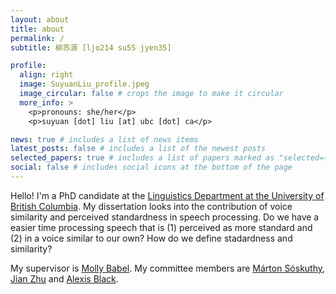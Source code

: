 ```yaml
---
layout: about
title: about
permalink: /
subtitle: 柳苏源 [ljo214 su55 jyɐn35]

profile:
  align: right
  image: SuyuanLiu_profile.jpeg
  image_circular: false # crops the image to make it circular
  more_info: >
    <p>pronouns: she/her</p>
    <p>suyuan [dot] liu [at] ubc [dot] ca</p>

news: true # includes a list of news items
latest_posts: false # includes a list of the newest posts
selected_papers: true # includes a list of papers marked as "selected={true}"
social: false # includes social icons at the bottom of the page
---
```


Hello! I'm a PhD candidate at the [Linguistics Department at the University of British Columbia](https://linguistics.ubc.ca). My dissertation looks into the contribution of voice similarity and perceived standardness in speech processing. Do we have a easier time processing speech that is (1) perceived as more standard and (2) in a voice similar to our own? How do we define stadardness and similarity?

My supervisor is [Molly Babel](https://linguistics.ubc.ca/profile/molly-babel/). My committee members are [Márton Sóskuthy](https://soskuthy.github.io/), [Jian Zhu](https://lingjzhu.github.io/) and [Alexis Black](https://audiospeech.ubc.ca/faculty-staff/academic-faculty/alexis-black/).
